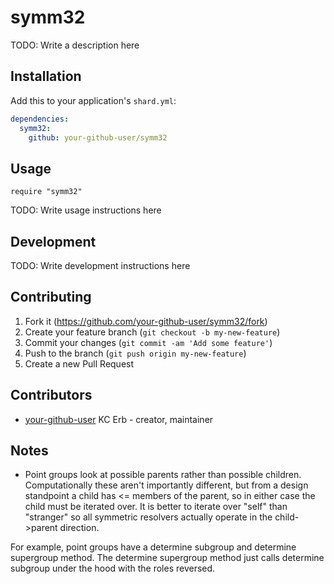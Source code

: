 # symm32

TODO: Write a description here

## Installation

Add this to your application's `shard.yml`:

```yaml
dependencies:
  symm32:
    github: your-github-user/symm32
```

## Usage

```crystal
require "symm32"
```

TODO: Write usage instructions here

## Development

TODO: Write development instructions here

## Contributing

1. Fork it (<https://github.com/your-github-user/symm32/fork>)
2. Create your feature branch (`git checkout -b my-new-feature`)
3. Commit your changes (`git commit -am 'Add some feature'`)
4. Push to the branch (`git push origin my-new-feature`)
5. Create a new Pull Request

## Contributors

- [your-github-user](https://github.com/your-github-user) KC Erb - creator, maintainer

## Notes

* Point groups look at possible parents rather than possible children. Computationally these aren't importantly different, but from a design standpoint a child has <= members of the parent, so in either case the child must be iterated over. It is better to iterate over "self" than "stranger" so all symmetric resolvers actually operate in  the child->parent direction.

For example, point groups have a determine subgroup and determine supergroup method. The determine supergroup method just calls determine subgroup under the hood with the roles reversed.
